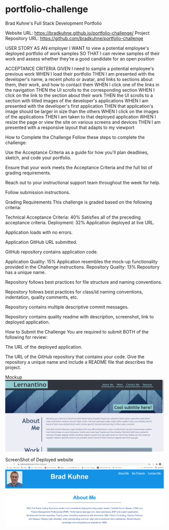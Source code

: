 # portfolio-challenge
Brad Kuhne's Full Stack Development Portfolio

Website URL: https://bradkuhne.github.io/portfolio-challenge/
Project Repository URL: https://github.com/bradkuhne/portfolio-challenge


USER STORY
AS AN employer
I WANT to view a potential employee's deployed portfolio of work samples
SO THAT I can review samples of their work and assess whether they're a good candidate for an open position

ACCEPTANCE CRITERIA
GIVEN I need to sample a potential employee's previous work
WHEN I load their portfolio
THEN I am presented with the developer's name, a recent photo or avatar, and links to sections about them, their work, and how to contact them
WHEN I click one of the links in the navigation
THEN the UI scrolls to the corresponding section
WHEN I click on the link to the section about their work
THEN the UI scrolls to a section with titled images of the developer's applications
WHEN I am presented with the developer's first application
THEN that application's image should be larger in size than the others
WHEN I click on the images of the applications
THEN I am taken to that deployed application
WHEN I resize the page or view the site on various screens and devices
THEN I am presented with a responsive layout that adapts to my viewport

How to Complete the Challenge
Follow these steps to complete the challenge:

Use the Acceptance Criteria as a guide for how you'll plan deadlines, sketch, and code your portfolio.

Ensure that your work meets the Acceptance Criteria and the full list of grading requirements.

Reach out to your instructional support team throughout the week for help.

Follow submission instructions.

Grading Requirements
This challenge is graded based on the following criteria:

Technical Acceptance Criteria: 40%
Satisfies all of the preceding acceptance criteria.
Deployment: 32%
Application deployed at live URL.

Application loads with no errors.

Application GitHub URL submitted.

GitHub repository contains application code.

Application Quality: 15%
Application resembles the mock-up functionality provided in the Challenge instructions.
Repository Quality: 13%
Repository has a unique name.

Repository follows best practices for file structure and naming conventions.

Repository follows best practices for class/id naming conventions, indentation, quality comments, etc.

Repository contains multiple descriptive commit messages.

Repository contains quality readme with description, screenshot, link to deployed application.

How to Submit the Challenge
You are required to submit BOTH of the following for review:

The URL of the deployed application.

The URL of the GitHub repository that contains your code. Give the repository a unique name and include a README file that describes the project.

Mockup
![Picture of goal](./assets/images/MockupGoal.png)

ScreenShot of Deployed website
![Screenshot of Deployed website](assets/images/portfolio-challenge.png)


